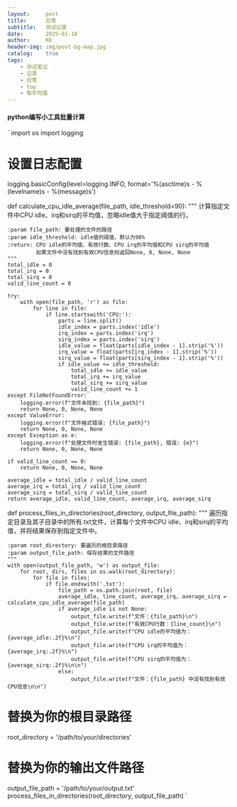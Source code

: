 ```yaml
---
layout:     post
title:      日常
subtitle:   测试记录
date:       2025-01-10
author:     KK
header-img: img/post-bg-map.jpg
catalog: 	true
tags:
    - 测试笔记
    - 记录
    - 日常
    - top
    - 取平均值
---
```

#### python编写小工具批量计算
`
import os
import logging

# 设置日志配置
logging.basicConfig(level=logging.INFO, format='%(asctime)s - %(levelname)s - %(message)s')

def calculate_cpu_idle_average(file_path, idle_threshold=90):
    """
    计算指定文件中CPU idle、irq和sirq的平均值，忽略idle值大于指定阈值的行。
  
    :param file_path: 要处理的文件的路径
    :param idle_threshold: idle值的阈值，默认为90%
    :return: CPU idle的平均值、有效行数、CPU irq的平均值和CPU sirq的平均值
             如果文件中没有找到有效CPU信息则返回None, 0, None, None
    """
    total_idle = 0
    total_irq = 0
    total_sirq = 0
    valid_line_count = 0

    try:
        with open(file_path, 'r') as file:
            for line in file:
                if line.startswith('CPU:'):
                    parts = line.split()
                    idle_index = parts.index('idle')
                    irq_index = parts.index('irq')
                    sirq_index = parts.index('sirq')
                    idle_value = float(parts[idle_index - 1].strip('%'))
                    irq_value = float(parts[irq_index - 1].strip('%'))
                    sirq_value = float(parts[sirq_index - 1].strip('%'))
                    if idle_value <= idle_threshold:
                        total_idle += idle_value
                        total_irq += irq_value
                        total_sirq += sirq_value
                        valid_line_count += 1
    except FileNotFoundError:
        logging.error(f"文件未找到: {file_path}")
        return None, 0, None, None
    except ValueError:
        logging.error(f"文件格式错误: {file_path}")
        return None, 0, None, None
    except Exception as e:
        logging.error(f"处理文件时发生错误: {file_path}, 错误: {e}")
        return None, 0, None, None

    if valid_line_count == 0:
        return None, 0, None, None

    average_idle = total_idle / valid_line_count
    average_irq = total_irq / valid_line_count
    average_sirq = total_sirq / valid_line_count
    return average_idle, valid_line_count, average_irq, average_sirq

def process_files_in_directories(root_directory, output_file_path):
    """
    遍历指定目录及其子目录中的所有.txt文件，计算每个文件中CPU idle、irq和sirq的平均值，并将结果保存到指定文件中。
  
    :param root_directory: 要遍历的根目录路径
    :param output_file_path: 保存结果的文件路径
    """
    with open(output_file_path, 'w') as output_file:
        for root, dirs, files in os.walk(root_directory):
            for file in files:
                if file.endswith('.txt'):
                    file_path = os.path.join(root, file)
                    average_idle, line_count, average_irq, average_sirq = calculate_cpu_idle_average(file_path)
                    if average_idle is not None:
                        output_file.write(f"文件：{file_path}\n")
                        output_file.write(f"有效CPU行数：{line_count}\n")
                        output_file.write(f"CPU idle的平均值为：{average_idle:.2f}%\n")
                        output_file.write(f"CPU irq的平均值为：{average_irq:.2f}%\n")
                        output_file.write(f"CPU sirq的平均值为：{average_sirq:.2f}%\n\n")
                    else:
                        output_file.write(f"文件：{file_path} 中没有找到有效CPU信息\n\n")

# 替换为你的根目录路径
root_directory = '/path/to/your/directories'
# 替换为你的输出文件路径
output_file_path = '/path/to/your/output.txt'
process_files_in_directories(root_directory, output_file_path)
`
